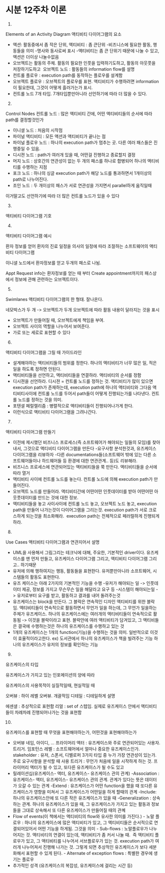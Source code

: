 # 시분 12주차 이론

1)
Elements of an Activity Diagram
액티비티 다이어그램의 요소

- 액션: 활동중에서 좀 작은 단위, 액티비티 : 좀 큰단위 -비즈니스에 필요한 활동, 행동들을 의미 -명사와 동사로써 표시 -액티비티는 좀 큰 단위기 때문에 나눌 수 있고, 액션은 더이상 나눌수없음
- 오브젝트는 활동의 주체. 활동의 필요한 인풋을 입력하기도하고, 활동의 아웃풋을 저장하기도하고  오브젝트 노드 : 활동들의 information flow를 설명
- 컨트롤 플로우 : execution path를 동작하는 플로우를 설계함
- 오브젝트 플로우 : 오브젝트의 플로우를 표현. 액티비티가 수행하려면 information이 필요한데, 그것이 어떻게 흘러가는가 표시.
- 컨트롤 노드 7개 타입. 7개타입뿐만아니라 선언하기에 따라 더 많을 수 있다.

2)
Control Nodes
컨트롤 노드 : 많은 액티비티 간에,  어떤 액티비티들의 순서에 따라 path를 결정할것인가

- 이니셜 노드 : 처음의 시작점
- 파이널 액티비티 : 모든 액션과 액티비티가 끝나는 점
- 파이널 플로우 노드 : 하나의 execution path가 멈추는 곳. 다른 여러 패스들은 진행중일 수 있음.
- 디시젼 노드 : path가 여러개 있을 때, 어떤걸 진행하고 종료할지 결정
- 머지 노드 : 상호간의 연관성이 없는 두 개의 패스를 하나로 합병되어 하나의 액티비티를 수행하는 지점
- 포크 노드 : 하나의 싱글 execution path가 해당 노드를 통과하면서 1개이상의 path로 나누어진다.
- 조인 노드 : 두 개이상의 패스가 서로 연관성을 가지면서 parallel하게 움직일때

이거말고도 선언하기에 따라 더 많은 컨트롤 노드가 있을 수 있다

3)
액티비티 다이어그램 기호

4)
액티비티 다이어그램 예시

환자 정보를 얻어 환자의 진료 일정을 의사의 일정에 따라 조절하는 소프트웨어의 액티비티 다이어그램

이니셜 노드에서 환자정보를 얻고 두개의 패스로 나뉨.

Appt Request info는 환자정보를 얻는 때 부터 Create appointment까지의 패스상에서 정보에 관해 관련하는 오브젝트이다.

5)
Swimlanes
액티비티 다이어그램의 한 형태. 잘나온다.

네모박스가 두 개 -> 오브젝트가 두개
오브젝트에 따라 활동 내용이 달라지는 것을 표시

- 오브젝트가 만들어질 때, 오브젝트에게 책임을 부여.
- 오브젝트 사이의 역할을 나누어서 보여준다.
- 가로 또는 세로로 표현할 수 있다

6)
액티비티 다이어그램을 그릴 때 가이드라인

- 설계해야하는 액티비티들의 범위를 정한다. 하나의 액티비티가 너무 많은 일, 적은일을 하도록 정하면 안된다.
- 액티비티들을 선언하고, 액티비티들을 연결하라. 액티비티의 순서를 정함
- 디시젼을 선언하라. 디시젼 = 컨트롤 노드를 정하는 것. 액티비티가 많이 있으면 execution path가 존재하는데, execution path에 하나의 액티비티와 그다음 액티비티사이에 컨트롤 노드를 두어서 path들이 어떻게 진행되는가를 나타낸다. 컨트롤 노드를 정하는 것을 의미.
- 포텐셜 페럴렐리즘 : 병렬적으로 액티비티들이 진행되어나가게 한다.
- 이런식으로 액티비티 다이어그램을 그려나간다.

7)
액티비티 다이어그램 만들기

- 이전에 제시했던 비즈니스 프로세스(즉 소프트웨어가 해야되는 일들의 모임)를 찾아내서, 그것으로 액티비티 다이어그램을 만든다 -요구사항 분석한것과, 유즈케이스 다이어그램을 리뷰하자 -다른 documentations들(소프트웨어 밖에 있는 다른 소프트웨어들이나 하드웨어들 등 환경에 대한 연관관계.. 등)도 리뷰해라.
- 비즈니스 프로세스에 연관되어있는 액티비티들을 쭉 만든다. 액티비티들을 순서에 따라 열거
- 액티비티 사이에 컨트롤 노드를 놓는다. 컨트롤 노드에 의해 execution path가 만들어진다.
- 오브젝트 노드를 만들어라. 액티비티간에 어떤어떤 인풋데이터를 받아 어떤어떤 아웃풋데이터를 만드는 것에 대한 정보.
- 액티비티들을 놓고 사이사이에 컨트롤 노드 놓고, 오브젝트 노드 놓고, execution path을 만들어 나가는것이 다이어그램을 그리는것. execution path가 서로 크로스하게 되는것을 최소화해라.  execution path는 전체적으로 페러럴하게 진행되게 하라.

8)
Use Cases
액티비티 다이어그램과 연관지어서 설명

- UML을 사용해서 그림그리는 테크닉에 대해, 주요한, 기본적인 driver이다. 유즈케이스를 맨 먼저 만들고, 유즈케이스 다이어그램 그리고, 액티비티 다이어그램 그리고.. 하기때문
- 유저에 의해 행하여지는 행동, 활동들을 표현한다. 유저뿐만아니라 소프트웨어, 시스템들의 활동도 표현한다.
- 유즈 케이스는 아래 2가지의 기본적인 기능을 수행 -유저가 해야되는 일 -> 인풋데이터 제공, 정보를 가지고 무슨무슨 일을 해달라고 요구 등 -시스템이 해야되는일 -> 유저로부터 요구를 받고, 활동하고 결과를 내어 돌려주는것
- 유즈케이스는 block을 만든다. 그 블락은 연속적인 디자인 액티비티를 위한 블락임. 액티비티들이 연속적으로 활동하면서 무언가 일을 하는데, 그 무언가 일을하는 주체가 유즈케이스. 하나의 유즈케이스에는 여러개의 액티비티들이 연속적으로 활동됨 -> 이것을 블락이라고 표현. 블락안에 여러 액티비티가 담겨있고, 그 액티비들은 결국에 수행하는것은 하나의 유즈케이스를 수행하고 있는 것
- 1개의 유즈케이스는 1개의 function(기능)을 수행하는 것을 의미. 일반적으로 이것이 효율적이라고한다. ex) 도서관에서 하나의 유즈케이스가 책을 빌려주는 기능 하나의 유즈케이스가 유저의 정보를 확인하는 기능

9)
유즈케이스의 타입

유즈케이스가 가지고 있는 인포메이션의 양에 따라

유즈케이스의 사용목적이 실질적일때, 현실적일 때

오버뷰 : 하이 레벨 오버뷰. 개괄적임
디테일 : 디테일하게 설명

에센셜 : 추상적으로 표현함
리얼 : set of 스텝임. 실제로 유즈케이스 안에서 액티비티들이 차례차례 진행되어나가는 것을 표현함 

10)
유즈케이스를 표현할 때 무엇을 표현해야하는가, 어떤것을 표현해야하는가

- 오버뷰 네임, 아이디, … 프라이머리 액터 : 유즈케이스와 주로 연관되어있는 사용자. 트리거. 임포턴스 레벨 : 소프트웨어에서 얼마나 중요한 유즈케이스인가. stakeholder : 유저, 스폰서, 디벨로퍼 3가지 타입 중 누가 가장 연관성이 있는가. 주로 요구사항을 분석할 때 사용 트리거 : 무언가 처음에 일을 시작하게 하는 것. 프라이머리 액터가 될 수 있고, 또다른 유즈케이스가 될 수도 있고
- 릴레이션십(유즈케이스- 액터, 유즈케이스- 유즈케이스 관의 관계) -Association : 유즈케이스- 액터, 유즈케이스- 유즈케이스 관의 관계. 관계가 있다는 뜻은 데이터가 오갈 수 있는 관계 -Extend : 유즈케이스가 어떤 function을 했을 때  또다른 유즈케이스가 영향을 미쳐서 그 유즈케이스가 어떤일을 하게 할때의 관계 -Include: 하나의 유즈케이스안에 또 다른 작은 유즈케이스가 있을 때 -Generalization : 상속하는 관계. 하나의 유즈케이스가 있을 때, 그 유즈케이스가 가지고 있는 활동과 정보들을 그대로 상속해서 또 다른 유즈케이스가 만들어질 때의 관꼐
- Flow of events(이 책에서는 액티비티의 flow와 유사한 의미를 가진다.) - 노말 플로우 : 하나의 유즈케이스에 많은 액티비티가 있고, 그 액티비티들은 순서적으로 연결되어있어서 어떤 기능을 하게됨. 그것을 의미 - Sub-flows : 노말플로우가 나누어지는 것. 액티비티의 연결이 있는데, 액티비티가 좀 커서 나눌 때.  즉 액티비티 플로우가 있고, 그 액티비티를 나누어서 서브플로우가 있는 것. execution path가 여러개 나누어져서 진행해 나가는 것. 그렇게 되면 추상적인 유즈케이스가 보다 세분화해서 표현할 수 있게 된다. - Alternate of exception flows : 특별한 경우에 생기는 플로우
- 추가적인 성격 (유즈케이스의 복잡성, 유즈케이스에 걸리는 시간 등)

